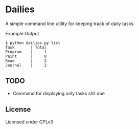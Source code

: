 Dailies
=======
A simple command line utility for keeping track of daily tasks.

Example Output
```
$ python dailies.py list
Task       | Total     
Program    |     1
Paint      |     0
Read       |     3
Journal    |     2
```

TODO
----
* Command for displaying only tasks still due

License
-------
Licensed under GPLv3
